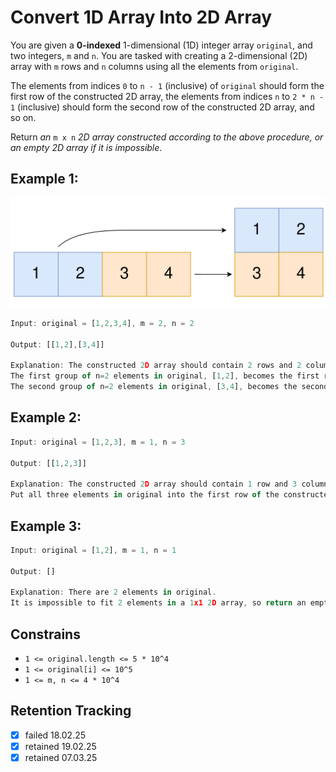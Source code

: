 # Convert 1D Array Into 2D Array

You are given a **0-indexed** 1-dimensional (1D) integer array `original`, and two integers, `m` and `n`. You are tasked with creating a 2-dimensional (2D) array with `m` rows and `n` columns using all the elements from `original`.

The elements from indices `0` to `n - 1` (inclusive) of `original` should form the first row of the constructed 2D array, the elements from indices `n` to `2 * n - 1` (inclusive) should form the second row of the constructed 2D array, and so on.

Return *an* `m x n` *2D array constructed according to the above procedure, or an empty 2D array if it is impossible*.

## Example 1:

![image](example.png)

```ts
Input: original = [1,2,3,4], m = 2, n = 2

Output: [[1,2],[3,4]]

Explanation: The constructed 2D array should contain 2 rows and 2 columns.
The first group of n=2 elements in original, [1,2], becomes the first row in the constructed 2D array.
The second group of n=2 elements in original, [3,4], becomes the second row in the constructed 2D array.
```

## Example 2:

```ts
Input: original = [1,2,3], m = 1, n = 3

Output: [[1,2,3]]

Explanation: The constructed 2D array should contain 1 row and 3 columns.
Put all three elements in original into the first row of the constructed 2D array.
```

## Example 3:

```ts
Input: original = [1,2], m = 1, n = 1

Output: []

Explanation: There are 2 elements in original.
It is impossible to fit 2 elements in a 1x1 2D array, so return an empty 2D array.
```

## Constrains

- `1 <= original.length <= 5 * 10^4`
- `1 <= original[i] <= 10^5`
- `1 <= m, n <= 4 * 10^4`

## Retention Tracking

- [x] failed 18.02.25
- [x] retained 19.02.25
- [x] retained 07.03.25